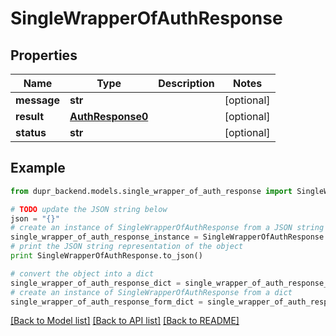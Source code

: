 # SingleWrapperOfAuthResponse


## Properties
Name | Type | Description | Notes
------------ | ------------- | ------------- | -------------
**message** | **str** |  | [optional] 
**result** | [**AuthResponse0**](AuthResponse0.md) |  | [optional] 
**status** | **str** |  | [optional] 

## Example

```python
from dupr_backend.models.single_wrapper_of_auth_response import SingleWrapperOfAuthResponse

# TODO update the JSON string below
json = "{}"
# create an instance of SingleWrapperOfAuthResponse from a JSON string
single_wrapper_of_auth_response_instance = SingleWrapperOfAuthResponse.from_json(json)
# print the JSON string representation of the object
print SingleWrapperOfAuthResponse.to_json()

# convert the object into a dict
single_wrapper_of_auth_response_dict = single_wrapper_of_auth_response_instance.to_dict()
# create an instance of SingleWrapperOfAuthResponse from a dict
single_wrapper_of_auth_response_form_dict = single_wrapper_of_auth_response.from_dict(single_wrapper_of_auth_response_dict)
```
[[Back to Model list]](../README.md#documentation-for-models) [[Back to API list]](../README.md#documentation-for-api-endpoints) [[Back to README]](../README.md)


